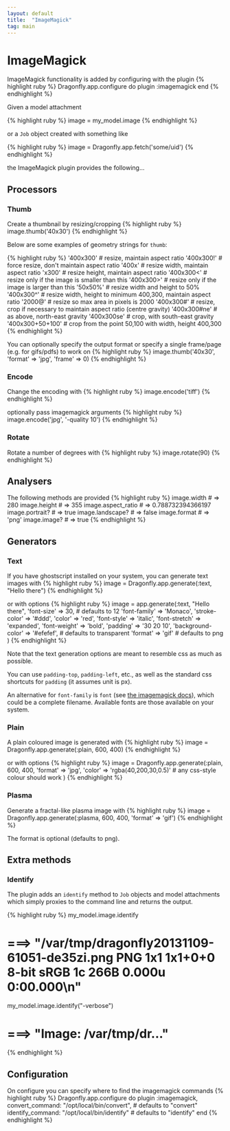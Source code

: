 ```yaml
---
layout: default
title:  "ImageMagick"
tag: main
---
```


# ImageMagick
ImageMagick functionality is added by configuring with the plugin
{% highlight ruby %}
Dragonfly.app.configure do
  plugin :imagemagick
end
{% endhighlight %}

Given a model attachment

{% highlight ruby %}
image = my_model.image
{% endhighlight %}

or a `Job` object created with something like

{% highlight ruby %}
image = Dragonfly.app.fetch('some/uid')
{% endhighlight %}

the ImageMagick plugin provides the following...

## Processors
### Thumb
Create a thumbnail by resizing/cropping
{% highlight ruby %}
image.thumb('40x30')
{% endhighlight %}

Below are some examples of geometry strings for `thumb`:

{% highlight ruby %}
'400x300'         # resize, maintain aspect ratio
'400x300!'        # force resize, don't maintain aspect ratio
'400x'            # resize width, maintain aspect ratio
'x300'            # resize height, maintain aspect ratio
'400x300<'        # resize only if the image is smaller than this
'400x300>'        # resize only if the image is larger than this
'50x50%'          # resize width and height to 50%
'400x300^'        # resize width, height to minimum 400,300, maintain aspect ratio
'2000@'           # resize so max area in pixels is 2000
'400x300#'        # resize, crop if necessary to maintain aspect ratio (centre gravity)
'400x300#ne'      # as above, north-east gravity
'400x300se'       # crop, with south-east gravity
'400x300+50+100'  # crop from the point 50,100 with width, height 400,300
{% endhighlight %}

You can optionally specify the output format or specify a single frame/page (e.g. for gifs/pdfs) to work on
{% highlight ruby %}
image.thumb('40x30', 'format' => 'jpg', 'frame' => 0)
{% endhighlight %}

### Encode
Change the encoding with
{% highlight ruby %}
image.encode('tiff')
{% endhighlight %}

optionally pass imagemagick arguments
{% highlight ruby %}
image.encode('jpg', '-quality 10')
{% endhighlight %}

### Rotate
Rotate a number of degrees with
{% highlight ruby %}
image.rotate(90)
{% endhighlight %}

## Analysers
The following methods are provided
{% highlight ruby %}
image.width               # => 280
image.height              # => 355
image.aspect_ratio        # => 0.788732394366197
image.portrait?           # => true
image.landscape?          # => false
image.format              # => 'png'
image.image?              # => true
{% endhighlight %}

## Generators
### Text
If you have ghostscript installed on your system, you can generate text images with
{% highlight ruby %}
image = Dragonfly.app.generate(:text, "Hello there")
{% endhighlight %}

or with options
{% highlight ruby %}
image = app.generate(:text, "Hello there",
  'font-size' => 30,                 # defaults to 12
  'font-family' => 'Monaco',
  'stroke-color' => '#ddd',
  'color' => 'red',
  'font-style' => 'italic',
  'font-stretch' => 'expanded',
  'font-weight' => 'bold',
  'padding' => '30 20 10',
  'background-color' => '#efefef',   # defaults to transparent
  'format' => 'gif'                  # defaults to png
)
{% endhighlight %}

Note that the text generation options are meant to resemble css as much as possible.

You can use `padding-top`, `padding-left`, etc., as well as the standard css shortcuts for `padding` (it assumes unit is px).

An alternative for `font-family` is `font` (see [the imagemagick docs](http://www.imagemagick.org/script/command-line-options.php#font)), which could be a complete filename.
Available fonts are those available on your system.

### Plain
A plain coloured image is generated with
{% highlight ruby %}
image = Dragonfly.app.generate(:plain, 600, 400)
{% endhighlight %}

or with options
{% highlight ruby %}
image = Dragonfly.app.generate(:plain, 600, 400,
  'format' => 'jpg',
  'color' => 'rgba(40,200,30,0.5)'    # any css-style colour should work
)
{% endhighlight %}

### Plasma
Generate a fractal-like plasma image with
{% highlight ruby %}
image = Dragonfly.app.generate(:plasma, 600, 400, 'format' => 'gif')
{% endhighlight %}

The format is optional (defaults to png).

## Extra methods
### Identify
The plugin adds an `identify` method to `Job` objects and model attachments which
simply proxies to the command line and returns the output.

{% highlight ruby %}
my_model.image.identify
  # ===> "/var/tmp/dragonfly20131109-61051-de35zi.png PNG 1x1 1x1+0+0 8-bit sRGB 1c 266B 0.000u 0:00.000\n"

my_model.image.identify("-verbose")
  # ===> "Image: /var/tmp/dr..."
{% endhighlight %}

## Configuration
On configure you can specify where to find the imagemagick commands
{% highlight ruby %}
Dragonfly.app.configure do
  plugin :imagemagick,
    convert_command: "/opt/local/bin/convert",   # defaults to "convert"
    identify_command: "/opt/local/bin/identify"  # defaults to "identify"
end
{% endhighlight %}
